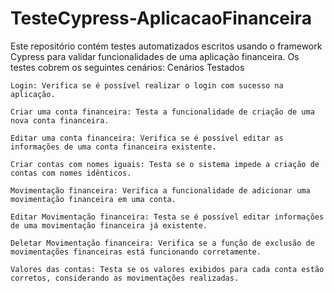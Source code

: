 ﻿# TesteCypress-AplicacaoFinanceira
 
 Este repositório contém testes automatizados escritos usando o framework Cypress para validar funcionalidades de uma aplicação financeira. Os testes cobrem os seguintes cenários:
Cenários Testados

    Login: Verifica se é possível realizar o login com sucesso na aplicação.

    Criar uma conta financeira: Testa a funcionalidade de criação de uma nova conta financeira.

    Editar uma conta financeira: Verifica se é possível editar as informações de uma conta financeira existente.

    Criar contas com nomes iguais: Testa se o sistema impede a criação de contas com nomes idênticos.

    Movimentação financeira: Verifica a funcionalidade de adicionar uma movimentação financeira em uma conta.

    Editar Movimentação financeira: Testa se é possível editar informações de uma movimentação financeira já existente.

    Deletar Movimentação financeira: Verifica se a função de exclusão de movimentações financeiras está funcionando corretamente.

    Valores das contas: Testa se os valores exibidos para cada conta estão corretos, considerando as movimentações realizadas.
